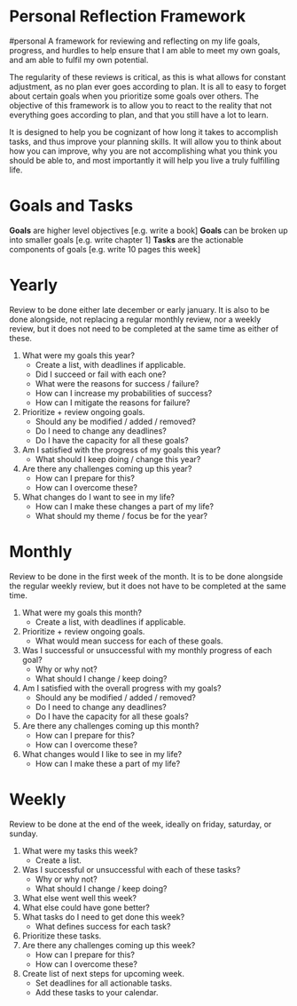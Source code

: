  # Personal Reflection Framework
#personal
A framework for reviewing and reflecting on my life goals, progress, and hurdles to help ensure that I am able to meet my own goals, and am able to fulfil my own potential.

The regularity of these reviews is critical, as this is what allows for constant adjustment, as no plan ever goes according to plan. It is all to easy to forget about certain goals when you prioritize some goals over others. The objective of this framework is to allow you to react to the reality that not everything goes according to plan, and that you still have a lot to learn.

It is designed to help you be cognizant of how long it takes to accomplish tasks, and thus improve your planning skills. It will allow you to think about how you can improve, why you are not accomplishing what you think you should be able to, and most importantly it will help you live a truly fulfilling life.

# Goals and Tasks
**Goals** are higher level objectives [e.g. write a book]
**Goals** can be broken up into smaller goals [e.g. write chapter 1]
**Tasks** are the actionable components of goals [e.g. write 10 pages this week]

# Yearly
Review to be done either late december or early january. It is also to be done alongside, not replacing a regular monthly review, nor a weekly review, but it does not need to be completed at the same time as either of these.

1. What were my goals this year?
    - Create a list, with deadlines if applicable.
    - Did I succeed or fail with each one?
    - What were the reasons for success / failure?
    - How can I increase my probabilities of success?
    - How can I mitigate the reasons for failure?
2. Prioritize + review ongoing goals.
    - Should any be modified / added / removed?
    - Do I need to change any deadlines?
    - Do I have the capacity for all these goals?
3. Am I satisfied with the progress of my goals this year?
    - What should I keep doing / change this year?
4. Are there any challenges coming up this year?
    - How can I prepare for this?
    - How can I overcome these?
5. What changes do I want to see in my life?
    - How can I make these changes a part of my life?
    - What should my theme / focus be for the year?

# Monthly
Review to be done in the first week of the month. It is to be done alongside the regular weekly review, but it does not have to be completed at the same time.

1. What were my goals this month?
    - Create a list, with deadlines if applicable.
2. Prioritize + review ongoing goals.
    - What would mean success for each of these goals.
3. Was I successful or unsuccessful with my monthly progress of each goal?
    - Why or why not?
    - What should I change / keep doing?
4. Am I satisfied with the overall progress with my goals?
    - Should any be modified / added / removed?
    - Do I need to change any deadlines?
    - Do I have the capacity for all these goals?
5. Are there any challenges coming up this month?
    - How can I prepare for this?
    - How can I overcome these?
6. What changes would I like to see in my life?
    - How can I make these a part of my life?

# Weekly
Review to be done at the end of the week, ideally on friday, saturday, or sunday.

1. What were my tasks this week?
    - Create a list.
2. Was I successful or unsuccessful with each of these tasks?
    - Why or why not?
    - What should I change / keep doing? 
3. What else went well this week?
4. What else could have gone better?
5. What tasks do I need to get done this week?
    - What defines success for each task?
6. Prioritize these tasks.
7. Are there any challenges coming up this week?
    - How can I prepare for this?
    - How can I overcome these?
8. Create list of next steps for upcoming week.
    - Set deadlines for all actionable tasks.
    - Add these tasks to your calendar.